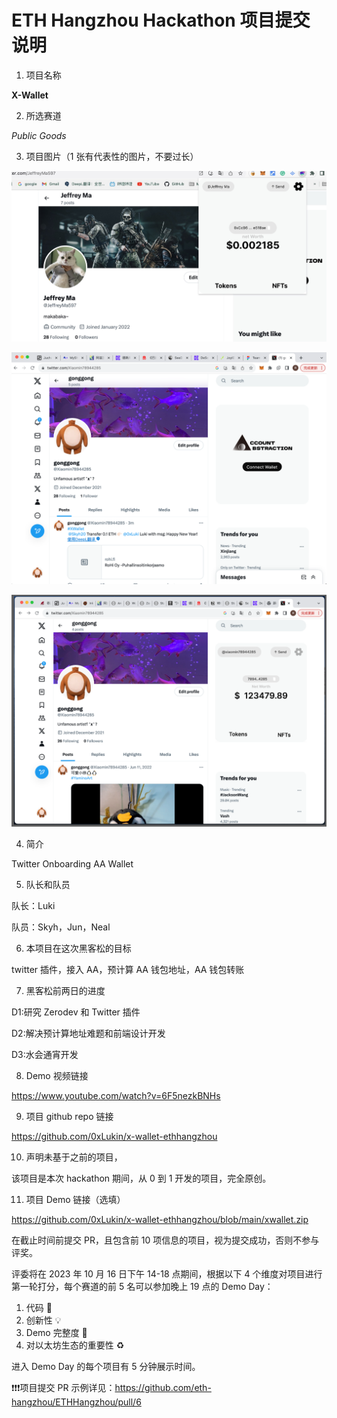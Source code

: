 # ETH Hangzhou Hackathon 项目提交说明


1. 项目名称

  **X-Wallet**

2. 所选赛道

  *Public Goods*

3. 项目图片（1 张有代表性的图片，不要过长）
  
  ![xwallet1](./img/xw.png)

  ![xwallet2](./img/xw2.png)

  ![xwallet3](./img/xw3.png)

4. 简介

  Twitter Onboarding AA Wallet

5. 队长和队员

  队长：Luki

  队员：Skyh，Jun，Neal

6. 本项目在这次黑客松的目标

twitter 插件，接入 AA，预计算 AA 钱包地址，AA 钱包转账

7. 黑客松前两日的进度

D1:研究 Zerodev 和 Twitter 插件

D2:解决预计算地址难题和前端设计开发

D3:水会通宵开发

8. Demo 视频链接

https://www.youtube.com/watch?v=6F5nezkBNHs

9. 项目 github repo 链接

https://github.com/0xLukin/x-wallet-ethhangzhou

10. 声明未基于之前的项目，

该项目是本次 hackathon 期间，从 0 到 1 开发的项目，完全原创。

11. 项目 Demo 链接（选填）

https://github.com/0xLukin/x-wallet-ethhangzhou/blob/main/xwallet.zip

在截止时间前提交 PR，且包含前 10 项信息的项目，视为提交成功，否则不参与评奖。

评委将在 2023 年 10 月 16 日下午 14-18 点期间，根据以下 4 个维度对项目进行第一轮打分，每个赛道的前 5 名可以参加晚上 19 点的 Demo Day：
1. 代码 🧱
2. 创新性 💡
3. Demo 完整度 📝
4. 对以太坊生态的重要性 ♻️

进入 Demo Day 的每个项目有 5 分钟展示时间。

❗❗❗项目提交 PR 示例详见：https://github.com/eth-hangzhou/ETHHangzhou/pull/6
